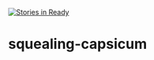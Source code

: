 [![Stories in Ready](https://badge.waffle.io/mpachas/squealing-capsicum.png?label=ready&title=Ready)](https://waffle.io/mpachas/squealing-capsicum)
# squealing-capsicum
